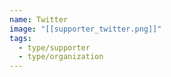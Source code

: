 ```yaml
---
name: Twitter
image: "[[supporter_twitter.png]]"
tags:
  - type/supporter
  - type/organization
---
```

